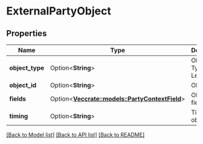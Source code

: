 # ExternalPartyObject

## Properties

Name | Type | Description | Notes
------------ | ------------- | ------------- | -------------
**object_type** | Option<**String**> | Object Type. e.g. Lead | [optional]
**object_id** | Option<**String**> | Object ID | [optional]
**fields** | Option<[**Vec<crate::models::PartyContextField>**](PartyContextField.md)> | Object fields | [optional]
**timing** | Option<**String**> | Timing of object | [optional]

[[Back to Model list]](../README.md#documentation-for-models) [[Back to API list]](../README.md#documentation-for-api-endpoints) [[Back to README]](../README.md)


